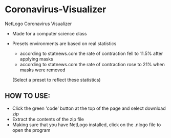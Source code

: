 # Coronavirus-Visualizer
NetLogo Coronavirus Visualizer
  - Made for a computer science class
  - Presets environments are based on real statistics
    - according to statnews.com the rate of contraction fell to 11.5% after applying masks
    - according to statnews.com the rate of contraction rose to 21% when masks were removed
    
    (Select a preset to reflect these statistics)
    
## HOW TO USE:
- Click the green 'code' button at the top of the page and select download zip
- Extract the contents of the zip file
- Making sure that you have NetLogo installed, click on the .nlogo file to open the program
